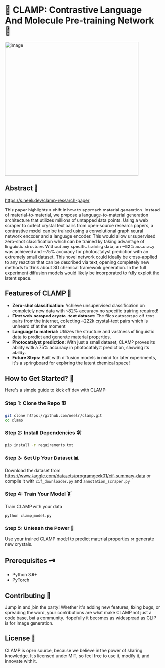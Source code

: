 # 🌟 CLAMP: Contrastive Language And Molecule Pre-training Network 🌟

<img width="433" alt="image" src="https://github.com/neelr/clamp/assets/35831013/640a9c12-7add-443d-b56b-ec01782fa4ce" style="align-self:center" >

## Abstract 📝
https://s.neelr.dev/clamp-research-paper

This paper highlights a shift in how to approach material generation. Instead of material-to-material, we propose a language-to-material generation architecture that utilizes millions of untapped data points. Using a web scraper to collect crystal text pairs from open-source research papers, a contrastive model can be trained using a convolutional graph neural network encoder and a language encoder. This would allow unsupervised zero-shot classification which can be trained by taking advantage of linguistic structure. Without any specific training data, an ~82\% accuracy was achieved and ~75\% accuracy for photocatalyst prediction with an extremely small dataset. This novel network could ideally be cross-applied to any reaction that can be described via text, opening completely new methods to think about 3D chemical framework generation. In the full experiment diffusion models would likely be incorporated to fully exploit the latent space.

## Features of CLAMP 🌈

- **Zero-shot classification:** Achieve unsupervised classification on completely new data with ~82% accuracy-no specific training required!
- **First web-scraped crystal-text dataset:** The files autoscrape cif-text pairs from the internet, collecting ~222k crystal-text pairs which is unheard of at the moment.
- **Language to material:** Utilizes the structure and vastness of linguistic data to predict and generate material properties.
- **Photocatalyst prediction:** With just a small dataset, CLAMP proves its ability with a 75% accuracy in photocatalyst prediction, showing its ability.
- **Future Steps:** Built with diffusion models in mind for later experiments, it's a springboard for exploring the latent chemical space!

## How to Get Started? 💼

Here's a simple guide to kick off dev with CLAMP:

### Step 1: Clone the Repo 🏗️

```sh
git clone https://github.com/neelr/clamp.git
cd clamp
```

### Step 2: Install Dependencies 🛠

```sh
pip install -r requirements.txt
```

### Step 3: Set Up Your Dataset 📊

Download the dataset from https://www.kaggle.com/datasets/programgeek01/cif-summary-data or compile it with `cif_downloader.py` and `annotation_scraper.py`

### Step 4: Train Your Model 🏋️‍

Train CLAMP with your data

```python
python clamp_model.py
```

### Step 5: Unleash the Power 🔮

Use your trained CLAMP model to predict material properties or generate new crystals.

## Prerequisites 🗝

- Python 3.6+
- PyTorch

## Contributing 🤝

Jump in and join the party! Whether it's adding new features, fixing bugs, or spreading the word, your contributions are what make CLAMP not just a code base, but a community. Hopefully it becomes as widespread as CLIP is for image generation.

## License 📜

CLAMP is open source, because we believe in the power of sharing knowledge. It's licensed under MIT, so feel free to use it, modify it, and innovate with it.
